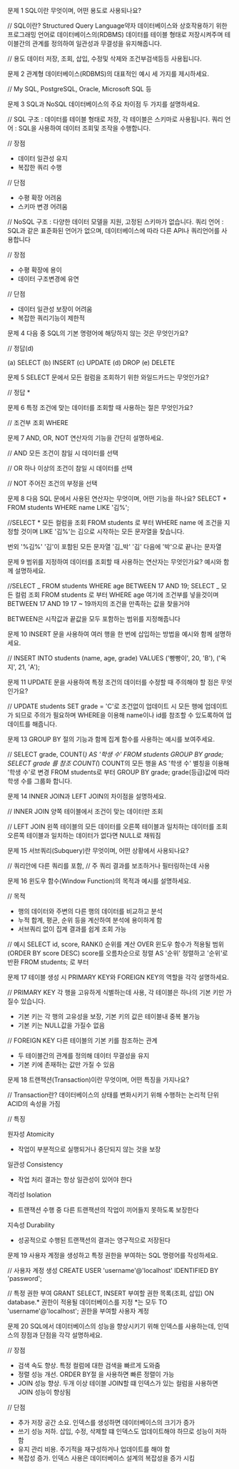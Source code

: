 문제 1
SQL이란 무엇이며, 어떤 용도로 사용되나요?

// SQL이란?
Structured Query Language약자 데이터베이스와 상호작용하기 위한 프로그래밍 언어로 데이터베이스의(RDBMS) 데이터를 테이블 형태로 저장시켜주며 테이블간의 관계를 정의하여 일관성과 무결성을 유지해줍니다.

// 용도
데이터 저장, 조회, 삽입, 수정및 삭제와 조건부검색등등 사용됩니다.





문제 2
관계형 데이터베이스(RDBMS)의 대표적인 예시 세 가지를 제시하세요.

// My SQL, PostgreSQL, Oracle, Microsoft SQL 등





문제 3
SQL과 NoSQL 데이터베이스의 주요 차이점 두 가지를 설명하세요.

// SQL
구조 : 데이터를 테이블 형태로 저장, 각 테이블은 스키마로 사용됩니다.
쿼리 언어 : SQL을 사용하여 데이터 조회및 조작을 수행합니다.

// 장점

- 데이터 일관성 유지
- 복잡한 쿼리 수행

// 단점

- 수평 확장 어려움
- 스키마 변경 어려움

// NoSQL
구조 : 다양한 데이터 모델을 지원, 고정된 스키마가 없습니다.
쿼리 언어 : SQL과 같은 표준화된 언어가 없으며, 데이터베이스에 따라 다른 API나 쿼리언어를 사용합니다

// 장점

- 수평 확장에 용이
- 데이터 구조변경에 유연

// 단점

- 데이터 일관성 보장이 어려움
- 복잡한 쿼리기능이 제한적





문제 4
다음 중 SQL의 기본 명령어에 해당하지 않는 것은 무엇인가요?

// 정답(d)

(a) SELECT
(b) INSERT
(c) UPDATE
(d) DROP
(e) DELETE





문제 5
SELECT 문에서 모든 컬럼을 조회하기 위한 와일드카드는 무엇인가요?

// 정답 *





문제 6
특정 조건에 맞는 데이터를 조회할 때 사용하는 절은 무엇인가요?

// 조건부 조회 WHERE





문제 7
AND, OR, NOT 연산자의 기능을 간단히 설명하세요.

// AND
모든 조건이 참일 시 데이터를 선택

// OR
하나 이상의 조건이 참일 시 데이터를 선택

// NOT
주어진 조건의 부정을 선택





문제 8
다음 SQL 문에서 사용된 연산자는 무엇이며, 어떤 기능을 하나요?
SELECT * FROM students WHERE name LIKE '김%';

//SELECT * 모든 컬럼을 조회
FROM students 로 부터
WHERE name 에 조건을 지정할 것이며
LIKE '김%'는 김으로 시작하는 모든 문자열을 찾습니다.

번외
'%김%' '김'이 포함된 모든 문자열
'김_박' '김' 다음에 '박'으로 끝나는 문자열





문제 9
범위를 지정하여 데이터를 조회할 때 사용하는 연산자는 무엇인가요? 예시와 함께 설명하세요.

//SELECT _ FROM students WHERE age BETWEEN 17 AND 19;
SELECT _ 모든 컬럼 조회
FROM students 로 부터
WHERE age 여기에 조건부를 넣을것이며
BETWEEN 17 AND 19 17 ~ 19까지의 조건을 만족하는 값을 찾을거야

BETWEEN은 시작값과 끝값을 모두 포함하는 범위를 지정해줍니다





문제 10
INSERT 문을 사용하여 여러 행을 한 번에 삽입하는 방법을 예시와 함께 설명하세요.

// INSERT INTO students (name, age, grade) VALUES
('빵빵이', 20, 'B'),
('옥지', 21, 'A');





문제 11
UPDATE 문을 사용하여 특정 조건의 데이터를 수정할 때 주의해야 할 점은 무엇인가요?

// UPDATE students SET grade = 'C'로 조건없이 업데이트 시 모든 행에 업데이트가 되므로 주의가 필요하며 WHERE을 이용해 name이나 id를 참조할 수 있도록하여 업데이트를 해줍니다.





<!-- 문제 12 찾아서 써봤습니다
DELETE 문과 TRUNCATE 문의 차이점을 설명하세요.

// DELETE
- 특정 조건에 맞는 행을 삭제
- WHERE을 이용해 데이터 조건을 지정 가능
- 삭제된 데이터는 롤백이 가능(트랜젝션 지원이 가능한 경우)

// TRUNCATE
- 테이블의 모든 데이터 삭제
- WHERE 사용 불가능, 조건없이 전체 데이터 삭제
- 삭제된 데이터 롤백 불가능 -->





문제 13
GROUP BY 절의 기능과 함께 집계 함수를 사용하는 예시를 보여주세요.

// SELECT grade, COUNT(_) AS '학생 수' FROM students GROUP BY grade;
SELECT grade 를 참조
COUNT(_) COUNT의 모든 행을
AS '학생 수' 별칭을 이용해 '학생 수'로 변경
FROM students로 부터
GROUP BY grade; grade(등급)값에 따라 학생 수를 그룹화 합니다.






문제 14
INNER JOIN과 LEFT JOIN의 차이점을 설명하세요.

// INNER JOIN
양쪽 테이블에서 조건이 맞는 데이터만 조회

// LEFT JOIN
왼쪽 테이블의 모든 데이터를 오른쪽 테이블과 일치하는 데이터를 조회
오른쪽 테이블과 일치하는 데이터가 없다면 NULL로 채워짐





문제 15
서브쿼리(Subquery)란 무엇이며, 어떤 상황에서 사용되나요?

// 쿼리안에 다른 쿼리를 포함,
// 주 쿼리 결과를 보조하거나 필터링하는데 사용





문제 16
윈도우 함수(Window Function)의 목적과 예시를 설명하세요.

// 목적

- 행의 데이터와 주변의 다른 행의 데이터를 비교하고 분석
- 누적 합계, 평균, 순위 등을 계산하여 분석에 용이하게 함
- 서브쿼리 없이 집계 결과를 쉽게 조회 가능

// 예시
SELECT
id,
score,
RANK() 순위를 계산
OVER 윈도우 함수가 적용될 범위
(ORDER BY score DESC) score를 오름차순으로 정렬
AS '순위' 정렬하고 '순위'로 반환
FROM students; 로 부터





문제 17
테이블 생성 시 PRIMARY KEY와 FOREIGN KEY의 역할을 각각 설명하세요.

// PRIMARY KEY
각 행을 고유하게 식별하는데 사용, 각 테이블은 하나의 기본 키만 가질수 있습니다.

- 기본 키는 각 행의 고유성을 보장, 기본 키의 값은 테이블내 중복 불가능
- 기본 키는 NULL값을 가질수 없음

// FOREIGN KEY
다른 테이블의 기본 키를 참조하는 관계

- 두 테이블간의 관계를 정의해 데이터 무결성을 유지
- 기본 키에 존재하는 값만 가질 수 있음





문제 18
트랜잭션(Transaction)이란 무엇이며, 어떤 특징을 가지나요?

// Transaction란?
데이터베이스의 상태를 변화시키기 위해 수행하는 논리적 단위
ACID의 속성을 가짐

// 특징

원자성 Atomicity

- 작업이 부분적으로 실행되거나 중단되지 않는 것을 보장

일관성 Consistency

- 작업 처리 결과는 항상 일관성이 있어야 한다

격리성 Isolation

- 트랜잭션 수행 중 다른 트랜잭션의 작업이 끼어들지 못하도록 보장한다

지속성 Durability

- 성공적으로 수행된 트랜잭션의 결과는 영구적으로 저장된다





문제 19
사용자 계정을 생성하고 특정 권한을 부여하는 SQL 명령어를 작성하세요.

// 사용자 계정 생성
CREATE USER 'username'@'localhost' IDENTIFIED BY 'password';

// 특정 권한 부여
GRANT SELECT, INSERT 부여할 권한 목록(조회, 삽입)
ON database.* 권한이 적용될 데이터베이스를 지정 *는 모두
TO 'username'@'localhost'; 권한을 부여할 사용자 계정





문제 20
SQL에서 데이터베이스의 성능을 향상시키기 위해 인덱스를 사용하는데, 인덱스의 장점과 단점을 각각 설명하세요.

// 장점

- 검색 속도 향상. 특정 컬럼에 대한 검색을 빠르게 도와줌
- 정렬 성능 개선. ORDER BY절 을 사용하면 빠른 정렬이 가능
- JOIN 성능 향상. 두개 이상 테이블 JOIN할 떄 인덱스가 있는 컬럼을 사용하면 JOIN 성능이 향상됨

// 단점

- 추가 저장 공간 소요. 인덱스를 생성하면 데이터베이스의 크기가 증가
- 쓰기 성능 저하. 삽입, 수정, 삭제할 떄 인덱스도 업데이트해야 하므로 성능이 저하함
- 유지 관리 비용. 주기적을 재구성하거나 업데이트를 해야 함
- 복잡성 증가. 인덱스 사용은 데이터베이스 설계의 복잡성을 증가 시킴
